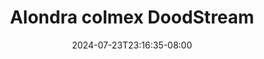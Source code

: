 --- 
title: "Alondra colmex  DoodStream"
description: "  bokeh Alondra colmex  DoodStream simontox video full terbaru"
date: 2024-07-23T23:16:35-08:00
file_code: "jsphpjalwlyv"
draft: false
cover: "sgvnfbbg6e25m9e5.jpg"
tags: ["Alondra", "colmex", "DoodStream", "bokep-indo", "bokep-viral", "bokep-ig"]
length: 138
fld_id: "1483125"
foldername: "Alondra"
categories: ["Alondra"]
views: 0
---